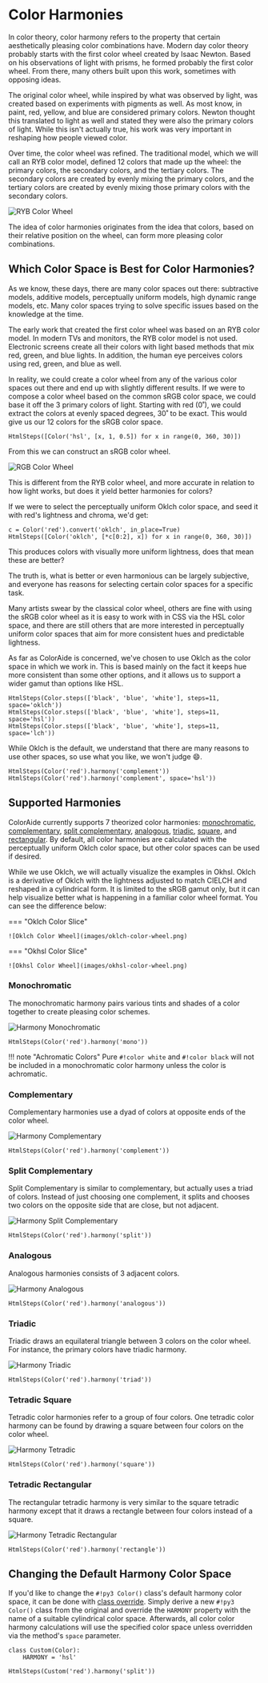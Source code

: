 # Color Harmonies

In color theory, color harmony refers to the property that certain aesthetically pleasing color combinations have.
Modern day color theory probably starts with the first color wheel created by Isaac Newton. Based on his observations of
light with prisms, he formed probably the first color wheel. From there, many others built upon this work, sometimes
with opposing ideas.

The original color wheel, while inspired by what was observed by light, was created based on experiments with pigments
as well. As most know, in paint, red, yellow, and blue are considered primary colors. Newton thought this translated to
light as well and stated they were also the primary colors of light. While this isn't actually true, his work was very
important in reshaping how people viewed color.

Over time, the color wheel was refined. The traditional model, which we will call an RYB color model, defined 12 colors
that made up the wheel: the primary colors, the secondary colors, and the tertiary colors. The secondary colors are
created by evenly mixing the primary colors, and the tertiary colors are created by evenly mixing those primary colors
with the secondary colors.

![RYB Color Wheel](images/color-wheel.png)

The idea of color harmonies originates from the idea that colors, based on their relative position on the wheel, can
form more pleasing color combinations.

## Which Color Space is Best for Color Harmonies?

As we know, these days, there are many color spaces out there: subtractive models, additive models, perceptually
uniform models, high dynamic range models, etc. Many color spaces trying to solve specific issues based on the knowledge
at the time.

The early work that created the first color wheel was based on an RYB color model. In modern TVs and monitors, the RYB
color model is not used. Electronic screens create all their colors with light based methods that mix red, green, and
blue lights. In addition, the human eye perceives colors using red, green, and blue as well.

In reality, we could create a color wheel from any of the various color spaces out there and end up with slightly
different results. If we were to compose a color wheel based on the common sRGB color space, we could base it off the 3
primary colors of light. Starting with red (0˚), we could extract the colors at evenly spaced degrees, 30˚ to be exact.
This would give us our 12 colors for the sRGB color space.

```playground
HtmlSteps([Color('hsl', [x, 1, 0.5]) for x in range(0, 360, 30)])
```

From this we can construct an sRGB color wheel.

![RGB Color Wheel](images/rgb-color-wheel.png)

This is different from the RYB color wheel, and more accurate in relation to how light works, but does it yield better
harmonies for colors?

If we were to select the perceptually uniform Oklch color space, and seed it with red's lightness and chroma, we'd get:

```playground
c = Color('red').convert('oklch', in_place=True)
HtmlSteps([Color('oklch', [*c[0:2], x]) for x in range(0, 360, 30)])
```

This produces colors with visually more uniform lightness, does that mean these are better?

The truth is, what is better or even harmonious can be largely subjective, and everyone has reasons for selecting
certain color spaces for a specific task.

Many artists swear by the classical color wheel, others are fine with using the sRGB color wheel as it is easy to work
with in CSS via the HSL color space, and there are still others that are more interested in perceptually uniform color
spaces that aim for more consistent hues and predictable lightness.

As far as ColorAide is concerned, we've chosen to use Oklch as the color space in which we work in. This is based
mainly on the fact it keeps hue more consistent than some other options, and it allows us to support a wider gamut than
options like HSL.

```playground
HtmlSteps(Color.steps(['black', 'blue', 'white'], steps=11, space='oklch'))
HtmlSteps(Color.steps(['black', 'blue', 'white'], steps=11, space='hsl'))
HtmlSteps(Color.steps(['black', 'blue', 'white'], steps=11, space='lch'))
```

While Oklch is the default, we understand that there are many reasons to use other spaces, so use what you like, we
won't judge :smile:.

```playground
HtmlSteps(Color('red').harmony('complement'))
HtmlSteps(Color('red').harmony('complement', space='hsl'))
```

## Supported Harmonies

ColorAide currently supports 7 theorized color harmonies: [monochromatic](#monochromatic),
[complementary](#complementary), [split complementary](#split-complementary), [analogous](#analogous),
[triadic](#triadic), [square](#tetradic-square), and [rectangular](#tetradic-rectangular). By default, all color
harmonies are calculated with the perceptually uniform Oklch color space, but other color spaces can be used if desired.

While we use Oklch, we will actually visualize the examples in Okhsl. Oklch is a derivative of Oklch with the lightness
adjusted to match CIELCH and reshaped in a cylindrical form. It is limited to the sRGB gamut only, but it can help
visualize better what is happening in a familiar color wheel format. You can see the difference below:

=== "Oklch Color Slice"

    ![Oklch Color Wheel](images/oklch-color-wheel.png)

=== "Okhsl Color Slice"

    ![Okhsl Color Wheel](images/okhsl-color-wheel.png)


### Monochromatic

The monochromatic harmony pairs various tints and shades of a color together to create pleasing color schemes.

![Harmony Monochromatic](images/harmony-mono.png)

```playground
HtmlSteps(Color('red').harmony('mono'))
```

!!! note "Achromatic Colors"
    Pure `#!color white` and `#!color black` will not be included in a monochromatic color harmony unless the color is
    achromatic.

### Complementary

Complementary harmonies use a dyad of colors at opposite ends of the color wheel.

![Harmony Complementary](images/harmony-complement.png)

```playground
HtmlSteps(Color('red').harmony('complement'))
```

### Split Complementary

Split Complementary is similar to complementary, but actually uses a triad of colors. Instead of just choosing one
complement, it splits and chooses two colors on the opposite side that are close, but not adjacent.

![Harmony Split Complementary](images/harmony-split-complement.png)

```playground
HtmlSteps(Color('red').harmony('split'))
```

### Analogous

Analogous harmonies consists of 3 adjacent colors.

![Harmony Analogous](images/harmony-analogous.png)

```playground
HtmlSteps(Color('red').harmony('analogous'))
```

### Triadic

Triadic draws an equilateral triangle between 3 colors on the color wheel. For instance, the primary colors have triadic
harmony.

![Harmony Triadic](images/harmony-triadic.png)

```playground
HtmlSteps(Color('red').harmony('triad'))
```

### Tetradic Square

Tetradic color harmonies refer to a group of four colors. One tetradic color harmony can be found by drawing a square
between four colors on the color wheel.

![Harmony Tetradic](images/harmony-tetradic.png)

```playground
HtmlSteps(Color('red').harmony('square'))
```

### Tetradic Rectangular

The rectangular tetradic harmony is very similar to the square tetradic harmony except that it draws a rectangle between
four colors instead of a square.

![Harmony Tetradic Rectangular](images/harmony-tetradic-rect.png)

```playground
HtmlSteps(Color('red').harmony('rectangle'))
```

## Changing the Default Harmony Color Space

If you'd like to change the `#!py3 Color()` class's default harmony color space, it can be done with
[class override](./color.md#override-default-settings). Simply derive a new `#!py3 Color()` class from the original and
override the `HARMONY` property with the name of a suitable cylindrical color space. Afterwards, all color color
harmony calculations will use the specified color space unless overridden via the method's `space` parameter.

```playground
class Custom(Color):
    HARMONY = 'hsl'

HtmlSteps(Custom('red').harmony('split'))
```
